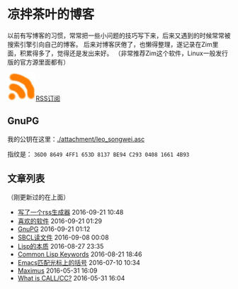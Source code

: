 凉拌茶叶的博客
==============

以前有写博客的习惯，常常把一些小问题的技巧写下来，后来又遇到的时候常常被搜索引擎引向自己的博客。
后来对博客厌倦了，也懒得整理，遂记录在Zim里面，积累得多了，觉得还是发出来好。
（非常推荐Zim这个软件，Linux一般发行版的官方源里面都有）

<img src="./attachment/rss.jpg" />[RSS订阅](https://raw.githubusercontent.com/leosongwei/blog/master/rss.xml)

## GnuPG
我的公钥在这里：[./attachment/leo_songwei.asc](https://raw.githubusercontent.com/leosongwei/blog/master/attachment/leo_songwei.asc)

指纹是：
`36D0 8649 4FF1 653D 8137 BE94 C293 0408 1661 4B93`

文章列表
--------

（刚更新过的在上面）

* [写了一个rss生成器](./08_rss.md) 2016-09-21 10:48
* [喜欢的软件](./02_favorite_software.md) 2016-09-21 01:29
* [GnuPG](./07_gpg.md) 2016-09-21 01:12
* [SBCL读文件](./06_sbcl_reading_file.md) 2016-09-08 00:08
* [Lisp的本质](./05_essence_of_lisp.md) 2016-08-27 23:35
* [Common Lisp Keywords](./04_common_lisp_keywords.md) 2016-08-21 18:46
* [Emacs匹配光标上的括号](./03_emacs_matching_parens_ON_cursor.md) 2016-07-10 10:34
* [Maximus](./01_maximus.md) 2016-05-31 16:09
* [What is CALL/CC?](./00_what_is_call_cc.md) 2016-05-31 16:04
